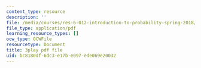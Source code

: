 ```yaml
---
content_type: resource
description: ''
file: /media/courses/res-6-012-introduction-to-probability-spring-2018/bc8180df6dc3e17be097ede069e20032_KdAsNQVdaNk.pdf
file_type: application/pdf
learning_resource_types: []
ocw_type: OCWFile
resourcetype: Document
title: 3play pdf file
uid: bc8180df-6dc3-e17b-e097-ede069e20032
---
```

